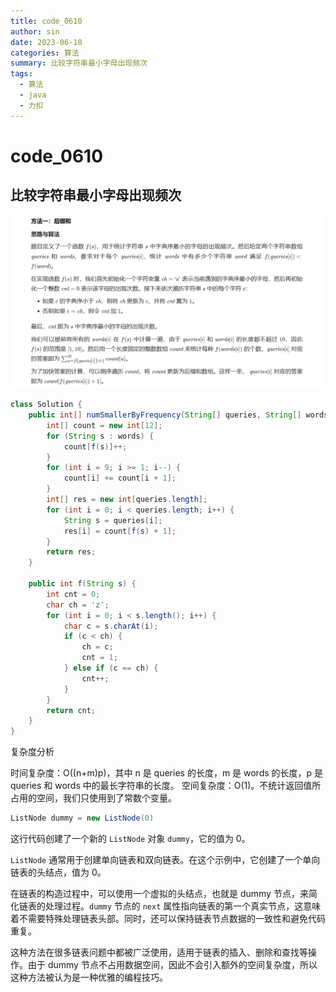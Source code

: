 ```yaml
---
title: code_0610
author: sin
date: 2023-06-10
categories: 算法
summary: 比较字符串最小字母出现频次
tags: 
  - 算法
  - java
  - 力扣
---
```


# code_0610

## 比较字符串最小字母出现频次

<img src="https://raw.githubusercontent.com/c-sin7/picgoIMG/main/image-20230611103348916.png" alt="image-20230611103348916" style="zoom:80%;" />

```java
class Solution {
    public int[] numSmallerByFrequency(String[] queries, String[] words) {
        int[] count = new int[12];
        for (String s : words) {
            count[f(s)]++;
        }
        for (int i = 9; i >= 1; i--) {
            count[i] += count[i + 1];
        }
        int[] res = new int[queries.length];
        for (int i = 0; i < queries.length; i++) {
            String s = queries[i];
            res[i] = count[f(s) + 1];
        }
        return res;
    }

    public int f(String s) {
        int cnt = 0;
        char ch = 'z';
        for (int i = 0; i < s.length(); i++) {
            char c = s.charAt(i);
            if (c < ch) {
                ch = c;
                cnt = 1;
            } else if (c == ch) {
                cnt++;
            }
        }
        return cnt;
    }
}
```

复杂度分析

时间复杂度：O((n+m)p)，其中 n 是 queries 的长度，m 是 words 的长度，p 是 queries 和 words 中的最长字符串的长度。
空间复杂度：O(1)。不统计返回值所占用的空间，我们只使用到了常数个变量。



```java
ListNode dummy = new ListNode(0)
```

这行代码创建了一个新的 `ListNode` 对象 `dummy`，它的值为 0。

`ListNode` 通常用于创建单向链表和双向链表。在这个示例中，它创建了一个单向链表的头结点，值为 0。

在链表的构造过程中，可以使用一个虚拟的头结点，也就是 dummy 节点，来简化链表的处理过程。`dummy` 节点的 `next` 属性指向链表的第一个真实节点，这意味着不需要特殊处理链表头部。同时，还可以保持链表节点数据的一致性和避免代码重复。

这种方法在很多链表问题中都被广泛使用，适用于链表的插入、删除和查找等操作。由于 dummy 节点不占用数据空间，因此不会引入额外的空间复杂度，所以这种方法被认为是一种优雅的编程技巧。